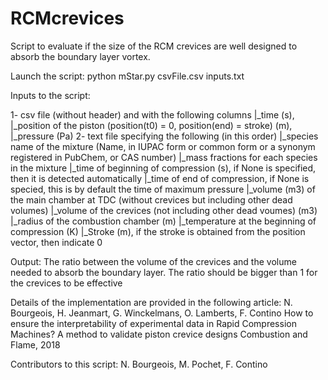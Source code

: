 # RCMcrevices
Script to evaluate if the size of the RCM crevices are well designed to absorb the boundary layer vortex.


Launch the script: python mStar.py csvFile.csv inputs.txt

Inputs to the script:

1- csv file (without header) and with the following columns
    |_time (s), 
    |_position of the piston (position(t0) = 0, position(end) = stroke) (m),
    |_pressure (Pa)
2- text file specifying the following (in this order)
    |_species name of the mixture (Name, in IUPAC form or common form or a synonym registered in PubChem, or CAS number)
    |_mass fractions for each species in the mixture
    |_time of beginning of compression (s), if None is specified, then it is detected automatically
    |_time of end of compression, if None is specied, this is by default the time of maximum pressure
    |_volume (m3) of the main chamber at TDC (without crevices but including other dead volumes)
    |_volume of the crevices (not including other dead voumes) (m3)
    |_radius of the combustion chamber (m)
    |_temperature at the beginning of compression (K)
    |_Stroke (m), if the stroke is obtained from the position vector, then indicate 0

Output: The ratio between the volume of the crevices and the volume needed to absorb
the boundary layer. The ratio should be bigger than 1 for the crevices to be effective

Details of the implementation are provided in the following article:
N. Bourgeois, H. Jeanmart, G. Winckelmans, O. Lamberts, F. Contino
How to ensure the interpretability of experimental data in Rapid Compression Machines? A method to validate piston crevice designs
Combustion and Flame, 2018

Contributors to this script:
N. Bourgeois, M. Pochet, F. Contino

